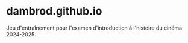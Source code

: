 # dambrod.github.io
Jeu d'entraînement pour l'examen d'introduction à l'histoire du cinéma 2024-2025.
